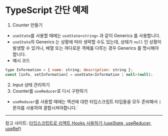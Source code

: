 # TypeScript 간단 예제
1. Counter 만들기
- `useState`를 사용할 때에는 `useState<string>` 과 같이 Generics 를 사용합니다.
- `useState`의 Generics 는 상황에 따라 생략할 수도 있는데, 상태가 `null` 인 상황이 발생할 수 있거나, 배열 또는 까다로운 객체를 다루는 경우 Generics 를 명시해야 합니다.
- 예시 코드
```jsx
type Information = { name: string; description: string };
const [info, setInformation] = useState<Information | null>(null);
```

2. Input 상태 관리하기
3. Counter를 `useReducer`로 다시 구현하기
- `useReducer`를 사용할 때에는 액션에 대한 타입스크립트 타입들을 모두 준비해서 `|` 문자를 사용하여 결합시켜야합니다.`

---
참고 사이트: [타입스크립트로 리액트 Hooks 사용하기 (useState, useReducer, useRef)](https://velog.io/@velopert/using-hooks-with-typescript)
